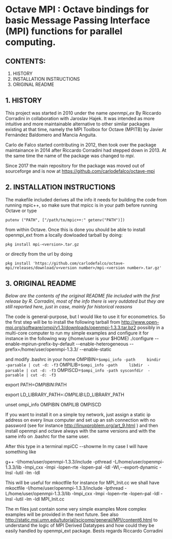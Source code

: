 # Octave MPI : Octave bindings for basic Message Passing Interface (MPI) functions for parallel computing.

## CONTENTS:

1. HISTORY
2. INSTALLATION INSTRUCTIONS
3. ORIGINAL README

## 1. HISTORY

This project was started in 2010 under the name *openmpi_ex* 
By Riccardo Corradini in collaboration with Jaroslav Hajek. 
It was intended as more intuitive and more maintainable
alternative to other similar packages existing at that time, 
namely the MPI Toolbox for Octave (MPITB) by Javier Fernández 
Baldomero and Mancia Anguita.

Carlo de Falco started contributing in 2012, then took over
the package maintainance in 2014 after Riccardo Corradini had
stepped down in 2013. At the same time the name of the package
was changed to *mpi*.

Since 2017 the main repository for the package was moved out
of sourceforge and is now at https://github.com/carlodefalco/octave-mpi


## 2. INSTALLATION INSTRUCTIONS

The makefile included derives all the info it needs for building
the code from running mpic++, so make sure that mpicc is in your
path before running Octave or type 

    putenv ("PATH", ["/path/to/mpic++:" getenv("PATH")])

from within Octave.
Once this is done you should be able to install openmpi_ext from a
locally dowloaded tarball by doing:

    pkg install mpi-<version>.tar.gz

or directly from the url by doing 

    pkg install 'https://github.com/carlodefalco/octave-mpi/releases/download/v<version number>/mpi-<version number>.tar.gz'


## 3. ORIGINAL README

*Below are the contents of the original README file included with the first release
by R. Corradini, most of the info there is very outdated but they are still
reported here, just in case, mainly for historical reasons*

The code is general-purpose, but  I would like to use it for econometrics.
So the first step will be to install the following tarball from
http://www.open-mpi.org/software/ompi/v1.3/downloads/openmpi-1.3.3.tar.bz2
possibly in a multi-core computer to run my simple examples
and configure it for instance in the following way (/home/user is your $HOME)
./configure --enable-mpirun-prefix-by-default --enable-heterogeneous --prefix=/home/user/openmpi-1.3.3/ --enable-static

and modify .bashrc in your home
 OMPIBIN=`$ompi_info -path     bindir  -parsable | cut -d: -f3`
 OMPILIB=`$ompi_info -path     libdir  -parsable | cut -d: -f3`
 OMPISCD=`$ompi_info -path sysconfdir  -parsable | cut -d: -f3`



export            PATH=$OMPIBIN:$PATH

export LD_LIBRARY_PATH=:$OMPILIB:$LD_LIBRARY_PATH

unset  ompi_info OMPIBIN OMPILIB OMPISCD 

If you want to install it on a simple toy network, just assign a static ip address on every linux computer and set up 
an ssh connection with no password (see for instance http://linuxproblem.org/art_9.html ) and then install openmpi and octave always with the same versions and with the same info on .bashrc for the same user.

After this type in a terminal mpiCC --showme
In my case I will have something like

g++ -I/home/user/openmpi-1.3.3/include -pthread -L/home/user/openmpi-1.3.3/lib -lmpi_cxx -lmpi -lopen-rte -lopen-pal -ldl -Wl,--export-dynamic -lnsl -lutil -lm -ldl

This will be useful for mkoctfile
for instance for MPI_Init.cc we shall have
mkoctfile -I/home/user/openmpi-1.3.3/include -lpthread -L/home/user/openmpi-1.3.3/lib -lmpi_cxx -lmpi -lopen-rte -lopen-pal -ldl -lnsl -lutil -lm -ldl MPI_Init.cc



The m files just contain some very simple examples
More complex examples will be provided in the next future.
See also
http://static.msi.umn.edu/tutorial/scicomp/general/MPI/content6.html
to understand the logic of MPI Derived Datatypes and how could they be easily handled by openmpi_ext package.
Bests regards
Riccardo Corradini



